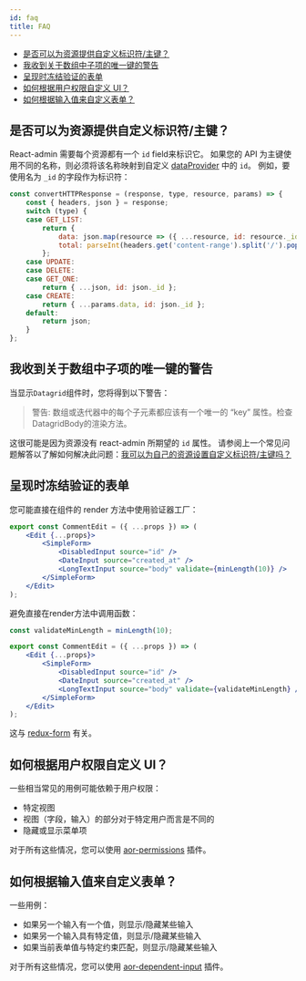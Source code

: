 ```yaml
---
id: faq
title: FAQ
---
```

- [是否可以为资源提供自定义标识符/主键？](#can-i-have-custom-identifiersprimary-keys-for-my-resources)
- [我收到关于数组中子项的唯一键的警告](#i-get-warning-about-unique-key-for-child-in-array)
- [呈现时冻结验证的表单](#a-form-with-validation-freezes-when-rendering)
- [如何根据用户权限自定义 UI？](#how-can-i-customize-the-ui-depending-on-the-user-permissions)
- [如何根据输入值来自定义表单？](#how-can-i-customize-forms-depending-on-its-inputs-values)

## 是否可以为资源提供自定义标识符/主键？

React-admin 需要每个资源都有一个 `id` field来标识它。 如果您的 API 为主键使用不同的名称，则必须将该名称映射到自定义 [dataProvider](./DataProviders.md) 中的 `id`。 例如，要使用名为 `_id` 的字段作为标识符：

```js
const convertHTTPResponse = (response, type, resource, params) => {
    const { headers, json } = response;
    switch (type) {
    case GET_LIST:
        return {
            data: json.map(resource => ({ ...resource, id: resource._id }) ),
            total: parseInt(headers.get('content-range').split('/').pop(), 10),
        };
    case UPDATE:
    case DELETE:
    case GET_ONE:
        return { ...json, id: json._id }; 
    case CREATE:
        return { ...params.data, id: json._id };
    default:
        return json;
    }
};
```

## 我收到关于数组中子项的唯一键的警告

当显示`Datagrid`组件时，您将得到以下警告：

> 警告: 数组或迭代器中的每个子元素都应该有一个唯一的 “key” 属性。检查DatagridBody的渲染方法。

这很可能是因为资源没有 react-admin 所期望的 `id` 属性。 请参阅上一个常见问题解答以了解如何解决此问题：[我可以为自己的资源设置自定义标识符/主键吗？](#can-i-have-custom-identifiersprimary-keys-for-my-resources)

## 呈现时冻结验证的表单

您可能直接在组件的 render 方法中使用验证器工厂：

```jsx
export const CommentEdit = ({ ...props }) => (
    <Edit {...props}>
        <SimpleForm>
            <DisabledInput source="id" />
            <DateInput source="created_at" />
            <LongTextInput source="body" validate={minLength(10)} />
        </SimpleForm>
    </Edit>
);
```

避免直接在render方法中调用函数：

```jsx
const validateMinLength = minLength(10);

export const CommentEdit = ({ ...props }) => (
    <Edit {...props}>
        <SimpleForm>
            <DisabledInput source="id" />
            <DateInput source="created_at" />
            <LongTextInput source="body" validate={validateMinLength} />
        </SimpleForm>
    </Edit>
);
```

这与 [redux-form](https://github.com/erikras/redux-form/issues/3288) 有关。

## 如何根据用户权限自定义 UI？

一些相当常见的用例可能依赖于用户权限：

- 特定视图
- 视图（字段，输入）的部分对于特定用户而言是不同的
- 隐藏或显示菜单项

对于所有这些情况，您可以使用 [aor-permissions](https://github.com/marmelab/aor-permissions) 插件。

## 如何根据输入值来自定义表单？

一些用例：

- 如果另一个输入有一个值，则显示/隐藏某些输入
- 如果另一个输入具有特定值，则显示/隐藏某些输入
- 如果当前表单值与特定约束匹配，则显示/隐藏某些输入

对于所有这些情况，您可以使用 [aor-dependent-input](https://github.com/marmelab/aor-dependent-input) 插件。